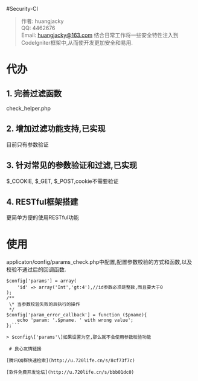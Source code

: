 #Security-CI
> 作者: huangjacky  
> QQ: 4462676  
> Email: huangjacky@163.com
结合日常工作将一些安全特性注入到CodeIgniter框架中,从而使开发更加安全和易用.

# 代办
## 1. 完善过滤函数
check_helper.php
## 2. 增加过滤功能支持,已实现
目前只有参数验证
## 3. 针对常见的参数验证和过滤,已实现
$_COOKIE, $_GET, $_POST,cookie不需要验证
## 4. RESTful框架搭建
更简单方便的使用RESTful功能

# 使用
applicaton/config/params_check.php中配置,配置参数校验的方式和函数,以及校验不通过后的回调函数.  
```
$config['params'] = array(  
    'id' => array('Int','gt:4'),//id参数必须是整数,而且要大于0  
);  
/**  
 \* 当参数校验失败的后执行的操作  
 */  
$config['param_error_callback'] = function ($pname){  
    echo 'param: '.$pname. ' with wrong value';  
};```  
 
> $config\['params'\]如果设置为空,那么就不会使用参数校验功能

 # 良心友情链接

[腾讯QQ群快速检索](http://u.720life.cn/s/8cf73f7c)

[软件免费开发论坛](http://u.720life.cn/s/bbb01dc0)